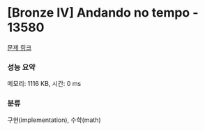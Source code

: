 # [Bronze IV] Andando no tempo - 13580 

[문제 링크](https://www.acmicpc.net/problem/13580) 

### 성능 요약

메모리: 1116 KB, 시간: 0 ms

### 분류

구현(implementation), 수학(math)

